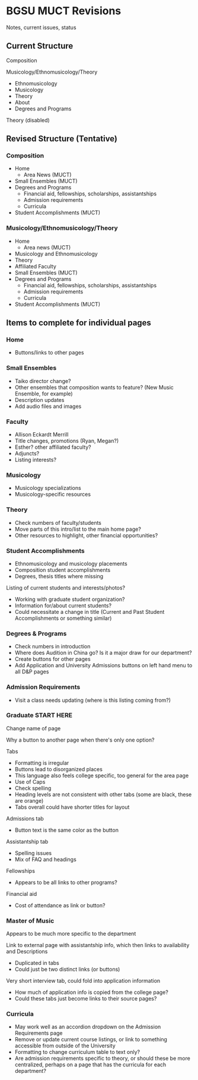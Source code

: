 # BGSU MUCT Revisions

Notes, current issues, status

## Current Structure

Composition

Musicology/Ethnomusicology/Theory

* Ethnomusicology
* Musicology
* Theory
* About
* Degrees and Programs

Theory (disabled)

## Revised Structure (Tentative)

### Composition

* Home
	* Area News (MUCT)
* Small Ensembles (MUCT)
* Degrees and Programs
	* Financial aid, fellowships, scholarships, assistantships
	* Admission requirements
	* Curricula
* Student Accomplishments (MUCT)

### Musicology/Ethnomusicology/Theory

* Home
	* Area news (MUCT)
* Musicology and Ethnomusicology
* Theory
* Affiliated Faculty
* Small Ensembles (MUCT)
* Degrees and Programs
	* Financial aid, fellowships, scholarships, assistantships
	* Admission requirements
	* Curricula
* Student Accomplishments (MUCT)

## Items to complete for individual pages

### Home

* Buttons/links to other pages

### Small Ensembles

* Taiko director change?
* Other ensembles that composition wants to feature? (New Music Ensemble, for example)
* Description updates
* Add audio files and images

### Faculty

* Allison Eckardt Merrill
* Title changes, promotions (Ryan, Megan?)
* Esther? other affiliated faculty?
* Adjuncts?
* Listing interests?

### Musicology

* Musicology specializations
* Musicology-specific resources

### Theory

* Check numbers of faculty/students
* Move parts of this intro/list to the main home page?
* Other resources to highlight, other financial opportunities?

### Student Accomplishments

* Ethnomusicology and musicology placements
* Composition student accomplishments
* Degrees, thesis titles where missing

Listing of current students and interests/photos?

* Working with graduate student organization?
* Information for/about current students?
* Could necessitate a change in title (Current and Past Student Accomplishments or something similar)

### Degrees & Programs

* Check numbers in introduction
* Where does Audition in China go? Is it a major draw for our department?
* Create buttons for other pages
* Add Application and University Admissions buttons on left hand menu to all D&P pages

### Admission Requirements

* Visit a class needs updating (where is this listing coming from?)

### Graduate START HERE

Change name of page

Why a button to another page when there's only one option?

Tabs

* Formatting is irregular
* Buttons lead to disorganized places
* This language also feels college specific, too general for the area page
* Use of Caps
* Check spelling
* Heading levels are not consistent with other tabs (some are black, these are orange)
* Tabs overall could have shorter titles for layout

Admissions tab

* Button text is the same color as the button

Assistantship tab

* Spelling issues
* Mix of FAQ and headings

Fellowships

* Appears to be all links to other programs?

Financial aid

* Cost of attendance as link or button?

### Master of Music

Appears to be much more specific to the department

Link to external page with assistantship info, which then links to availability and Descriptions

* Duplicated in tabs
* Could just be two distinct links (or buttons)

Very short interview tab, could fold into application information

* How much of application info is copied from the college page?
* Could these tabs just become links to their source pages?

### Curricula

* May work well as an accordion dropdown on the Admission Requirements page
* Remove or update current course listings, or link to something accessible from outside of the University
* Formatting to change curriculum table to text only?
* Are admission requirements specific to theory, or should these be more centralized, perhaps on a page that has the curricula for each department?
